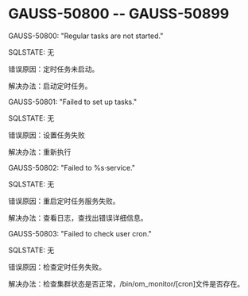 # GAUSS-50800 -- GAUSS-50899<a name="ZH-CN_TOPIC_0302073204"></a>

GAUSS-50800: "Regular tasks are not started."

SQLSTATE: 无

错误原因：定时任务未启动。

解决办法：启动定时任务。

GAUSS-50801: "Failed to set up tasks."

SQLSTATE: 无

错误原因：设置任务失败

解决办法：重新执行

GAUSS-50802: "Failed to %s·service."

SQLSTATE: 无

错误原因：重启定时任务服务失败。

解决办法：查看日志，查找出错误详细信息。

GAUSS-50803: "Failed to check user cron."

SQLSTATE: 无

错误原因：检查定时任务失败。

解决办法：检查集群状态是否正常，/bin/om\_monitor/\[cron\]文件是否存在。
